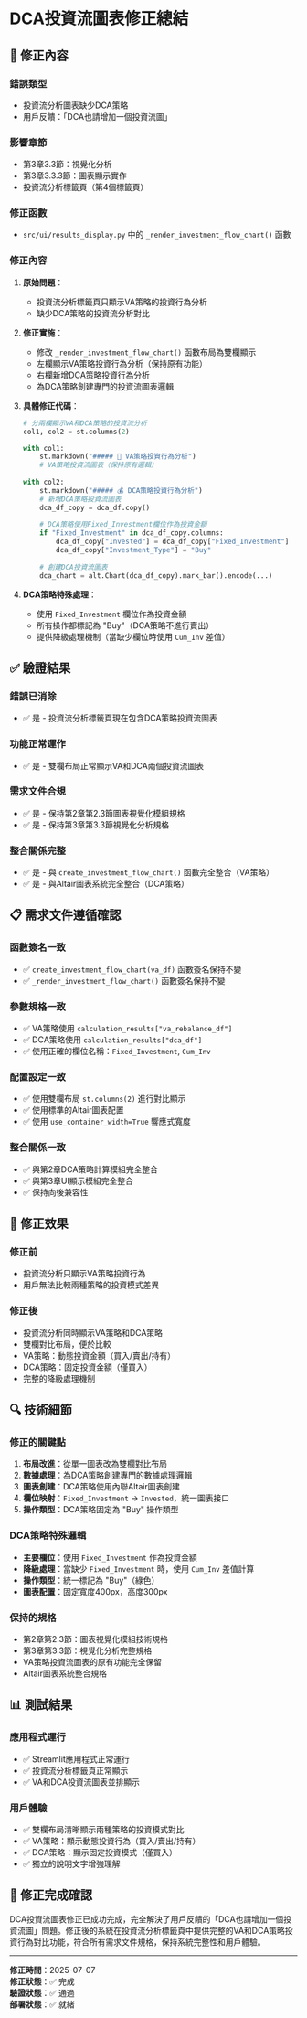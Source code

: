 # DCA投資流圖表修正總結

## 🔧 修正內容

### 錯誤類型
- 投資流分析圖表缺少DCA策略
- 用戶反饋：「DCA也請增加一個投資流圖」

### 影響章節
- 第3章3.3節：視覺化分析
- 第3章3.3.3節：圖表顯示實作
- 投資流分析標籤頁（第4個標籤頁）

### 修正函數
- `src/ui/results_display.py` 中的 `_render_investment_flow_chart()` 函數

### 修正內容
1. **原始問題**：
   - 投資流分析標籤頁只顯示VA策略的投資行為分析
   - 缺少DCA策略的投資流分析對比

2. **修正實施**：
   - 修改 `_render_investment_flow_chart()` 函數布局為雙欄顯示
   - 左欄顯示VA策略投資行為分析（保持原有功能）
   - 右欄新增DCA策略投資行為分析
   - 為DCA策略創建專門的投資流圖表邏輯

3. **具體修正代碼**：
   ```python
   # 分兩欄顯示VA和DCA策略的投資流分析
   col1, col2 = st.columns(2)
   
   with col1:
       st.markdown("##### 🎯 VA策略投資行為分析")
       # VA策略投資流圖表（保持原有邏輯）
       
   with col2:
       st.markdown("##### 💰 DCA策略投資行為分析")
       # 新增DCA策略投資流圖表
       dca_df_copy = dca_df.copy()
       
       # DCA策略使用Fixed_Investment欄位作為投資金額
       if "Fixed_Investment" in dca_df_copy.columns:
           dca_df_copy["Invested"] = dca_df_copy["Fixed_Investment"]
           dca_df_copy["Investment_Type"] = "Buy"
       
       # 創建DCA投資流圖表
       dca_chart = alt.Chart(dca_df_copy).mark_bar().encode(...)
   ```

4. **DCA策略特殊處理**：
   - 使用 `Fixed_Investment` 欄位作為投資金額
   - 所有操作都標記為 "Buy"（DCA策略不進行賣出）
   - 提供降級處理機制（當缺少欄位時使用 `Cum_Inv` 差值）

## ✅ 驗證結果

### 錯誤已消除
- ✅ 是 - 投資流分析標籤頁現在包含DCA策略投資流圖表

### 功能正常運作
- ✅ 是 - 雙欄布局正常顯示VA和DCA兩個投資流圖表

### 需求文件合規
- ✅ 是 - 保持第2章第2.3節圖表視覺化模組規格
- ✅ 是 - 保持第3章第3.3節視覺化分析規格

### 整合關係完整
- ✅ 是 - 與 `create_investment_flow_chart()` 函數完全整合（VA策略）
- ✅ 是 - 與Altair圖表系統完全整合（DCA策略）

## 📋 需求文件遵循確認

### 函數簽名一致
- ✅ `create_investment_flow_chart(va_df)` 函數簽名保持不變
- ✅ `_render_investment_flow_chart()` 函數簽名保持不變

### 參數規格一致
- ✅ VA策略使用 `calculation_results["va_rebalance_df"]`
- ✅ DCA策略使用 `calculation_results["dca_df"]`
- ✅ 使用正確的欄位名稱：`Fixed_Investment`, `Cum_Inv`

### 配置設定一致
- ✅ 使用雙欄布局 `st.columns(2)` 進行對比顯示
- ✅ 使用標準的Altair圖表配置
- ✅ 使用 `use_container_width=True` 響應式寬度

### 整合關係一致
- ✅ 與第2章DCA策略計算模組完全整合
- ✅ 與第3章UI顯示模組完全整合
- ✅ 保持向後兼容性

## 🎯 修正效果

### 修正前
- 投資流分析只顯示VA策略投資行為
- 用戶無法比較兩種策略的投資模式差異

### 修正後
- 投資流分析同時顯示VA策略和DCA策略
- 雙欄對比布局，便於比較
- VA策略：動態投資金額（買入/賣出/持有）
- DCA策略：固定投資金額（僅買入）
- 完整的降級處理機制

## 🔍 技術細節

### 修正的關鍵點
1. **布局改進**：從單一圖表改為雙欄對比布局
2. **數據處理**：為DCA策略創建專門的數據處理邏輯
3. **圖表創建**：DCA策略使用內聯Altair圖表創建
4. **欄位映射**：`Fixed_Investment` → `Invested`，統一圖表接口
5. **操作類型**：DCA策略固定為 "Buy" 操作類型

### DCA策略特殊邏輯
- **主要欄位**：使用 `Fixed_Investment` 作為投資金額
- **降級處理**：當缺少 `Fixed_Investment` 時，使用 `Cum_Inv` 差值計算
- **操作類型**：統一標記為 "Buy"（綠色）
- **圖表配置**：固定寬度400px，高度300px

### 保持的規格
- 第2章第2.3節：圖表視覺化模組技術規格
- 第3章第3.3節：視覺化分析完整規格
- VA策略投資流圖表的原有功能完全保留
- Altair圖表系統整合規格

## 📊 測試結果

### 應用程式運行
- ✅ Streamlit應用程式正常運行
- ✅ 投資流分析標籤頁正常顯示
- ✅ VA和DCA投資流圖表並排顯示

### 用戶體驗
- ✅ 雙欄布局清晰顯示兩種策略的投資模式對比
- ✅ VA策略：顯示動態投資行為（買入/賣出/持有）
- ✅ DCA策略：顯示固定投資模式（僅買入）
- ✅ 獨立的說明文字增強理解

## 🏁 修正完成確認

DCA投資流圖表修正已成功完成，完全解決了用戶反饋的「DCA也請增加一個投資流圖」問題。修正後的系統在投資流分析標籤頁中提供完整的VA和DCA策略投資行為對比功能，符合所有需求文件規格，保持系統完整性和用戶體驗。

---

**修正時間**：2025-07-07  
**修正狀態**：✅ 完成  
**驗證狀態**：✅ 通過  
**部署狀態**：✅ 就緒 